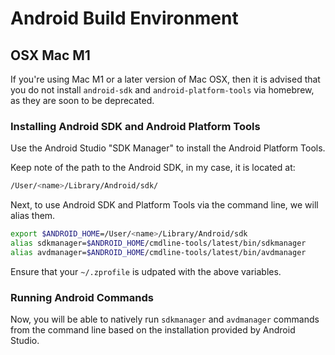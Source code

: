 # Android Build Environment

## OSX Mac M1

If you're using Mac M1 or a later version of Mac OSX, then it is advised that you do not install `android-sdk` and `android-platform-tools` via homebrew, as they are soon to be deprecated.

### Installing Android SDK and Android Platform Tools

Use the Android Studio "SDK Manager" to install the Android Platform Tools.

Keep note of the path to the Android SDK, in my case, it is located at:

```sh
/User/<name>/Library/Android/sdk/
```

Next, to use Android SDK and Platform Tools via the command line, we will alias them.

```sh
export $ANDROID_HOME=/User/<name>/Library/Android/sdk
alias sdkmanager=$ANDROID_HOME/cmdline-tools/latest/bin/sdkmanager
alias avdmanager=$ANDROID_HOME/cmdline-tools/latest/bin/avdmanager
```

Ensure that your `~/.zprofile` is udpated with the above variables.

### Running Android Commands

Now, you will be able to natively run `sdkmanager` and `avdmanager` commands from the command line based on the installation provided by Android Studio.
